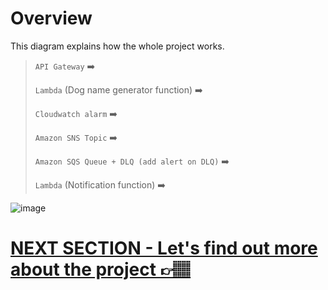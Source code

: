 # Overview

This diagram explains how the whole project works.

<TO DO: show the lambda responding to the api gateway and only logging to cloudwatch for errors>

>`API Gateway` ➡️ 
>
>`Lambda` (Dog name generator function) ➡️ 
>
>`Cloudwatch alarm` ➡️
>
> `Amazon SNS Topic` ➡️ 
>
> `Amazon SQS Queue + DLQ (add alert on DLQ)` ➡️ 
>
> `Lambda` (Notification function) ➡️ 
>
<!-- > `Slack app`  -->
<!-- Change to email/sms if they don't have slack -->

![image](https://user-images.githubusercontent.com/17308998/151512585-7c28cb9a-1c4f-4ba6-ac13-61d7f5712089.png)


# [NEXT SECTION - Let's find out more about the project 👉🏽](../03.3-current-project/03.3.1-project-overview.md)
